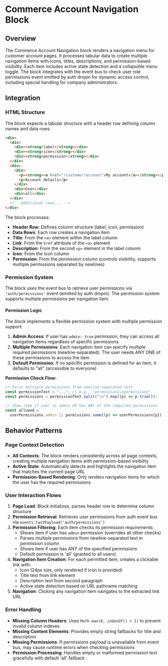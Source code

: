 # Commerce Account Navigation Block

## Overview

The Commerce Account Navigation block renders a navigation menu for customer account pages. It processes tabular data to create multiple navigation items with icons, titles, descriptions, and permission-based visibility. Each item includes active state detection and a collapsible menu toggle. The block integrates with the event bus to check user role permissions event emitted by auth dropin for dynamic access control, including special handling for company administrators.

## Integration

### HTML Structure

The block expects a tabular structure with a header row defining column names and data rows:

```html
<div>
  <div>
    <div><strong>label</strong></div>
    <div><strong>icon</strong></div>
    <div><strong>permission</strong></div>
  </div>
  <div>
    <div>
      <p><strong><a href="/customer/account">My account</a></strong></p>
      <p>Account details</p>
    </div>
    <div>User</div>
    <div>all</div>
  </div>
  <!-- Additional rows... -->
</div>
```

The block processes:
- **Header Row**: Defines column structure (label, icon, permission)
- **Data Rows**: Each row creates a navigation item
- **Title**: From the `<a>` element within the label column
- **Link**: From the `href` attribute of the `<a>` element
- **Description**: From the second `<p>` element in the label column
- **Icon**: From the icon column
- **Permission**: From the permission column (controls visibility, supports multiple permissions separated by newlines)

### Permission System

The block uses the event bus to retrieve user permissions via `'auth/permissions'` event (emitted by auth dropin). The permission system supports multiple permissions per navigation item.

#### Permission Logic

The block implements a flexible permission system with multiple permission support:

1. **Admin Access**: If user has `admin: true` permission, they can access all navigation items regardless of specific permissions
2. **Multiple Permissions**: Each navigation item can specify multiple required permissions (newline-separated). The user needs ANY ONE of these permissions to access the item
3. **Default Permission**: If no specific permission is defined for an item, it defaults to "all" (accessible to everyone)

**Permission Check Flow:**

```javascript
// Parse multiple permissions from newline-separated text
const permissionText = "..."; // e.g., "permission1\npermission2"
const permissions = permissionText.split("\n").map((p) => p.trim());

// Show item if user is admin OR has ANY of the required permissions
const allowed =
  userPermissions.admin || permissions.some((p) => userPermissions[p]);
```

<!-- ### URL Parameters

No URL parameters affect this block's behavior. -->

<!-- ### Local Storage

No localStorage keys are used by this block. -->

<!-- ### Events

#### Event Listeners

No event listeners are implemented in this block.

#### Event Emitters

No events are emitted by this block. -->

## Behavior Patterns

### Page Context Detection

- **All Contexts**: The block renders consistently across all page contexts, creating multiple navigation items with permission-based visibility
- **Active State**: Automatically detects and highlights the navigation item that matches the current page URL
- **Permission-Based Rendering**: Only renders navigation items for which the user has the required permissions

### User Interaction Flows

1. **Page Load**: Block initializes, parses header row to determine column structure
2. **Permission Retrieval**: Retrieves user permissions from auth event bus via `events.lastPayload('auth/permissions')`
3. **Permission Filtering**: Each item checks its permission requirements:
   - Shows item if user has `admin` permission (overrides all other checks)
   - Parses multiple permissions from newline-separated text in permission column
   - Shows item if user has ANY of the specified permissions
   - Default permission is 'all' (granted to all users)
4. **Navigation Item Creation**: For each permitted item, creates a clickable link with:
   - Icon (24px size, only rendered if icon is provided)
   - Title text from link element
   - Description text from second paragraph
   - Active state detection based on URL pathname matching
5. **Navigation**: Clicking any navigation item navigates to the extracted link URL

### Error Handling

- **Missing Column Headers**: Uses `Math.max(0, indexOf() + 1)` to prevent invalid column indexes
- **Missing Content Elements**: Provides empty string fallbacks for title and description
- **Missing Permissions**: If permissions payload is unavailable from event bus, may cause runtime errors when checking permissions
- **Permission Processing**: Handles empty or malformed permission text gracefully with default 'all' fallback
